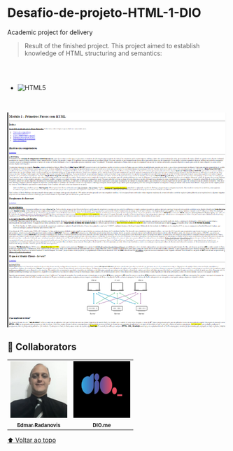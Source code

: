 # Desafio-de-projeto-HTML-1-DIO

Academic project for delivery

> Result of the finished project. This project aimed to establish knowledge of HTML structuring and semantics:
<br>
<br>

- ![HTML5](https://img.shields.io/badge/-HTML5-333333?style=flat&logo=HTML5)

<br>
<br>
<img src="./assets/Model.png" alt="print-screen-image" width="500px">

## 🤝 Collaborators

<table>
  <tr>
    <td align="center">
      <a href="https://www.linkedin.com/in/edmar-radanovis-0130b611a/">
        <img src="./assets/foto perfil (5).jpeg" width="130px;" alt="Foto de Edmar Radanovis"/><br>
        <sub>
          <b>Edmar Radanovis</b>
        </sub>
      </a>
    </td>
    <td align="center">
       <a href="https://www.dio.me/">
        <img src="./assets/logodio.jpg" width="130px;" height="130px;" alt="Logo DIO.me"/><br>
        <sub>
          <b>DIO.me</b>
        </sub>
      </a>
  </tr>
</table>

[⬆ Voltar ao topo](#desafio-de-projeto-html-1-dio)<br>

